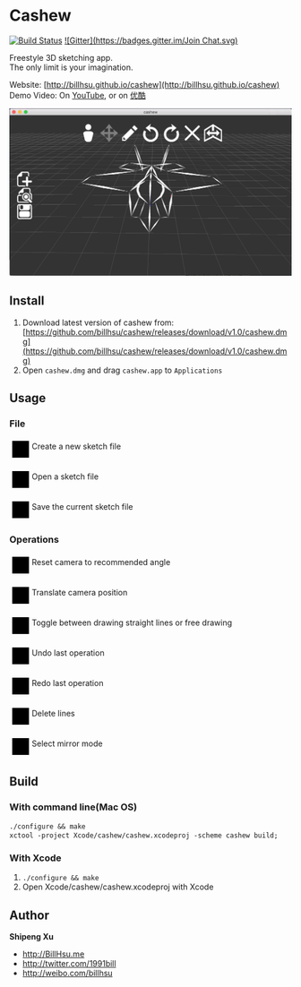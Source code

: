Cashew
========

[![Build Status](https://travis-ci.org/billhsu/cashew.png)](https://travis-ci.org/billhsu/cashew)
[![Gitter](https://badges.gitter.im/Join Chat.svg)](https://gitter.im/billhsu/cashew?utm_source=badge&utm_medium=badge&utm_campaign=pr-badge)

Freestyle 3D sketching app.  
The only limit is your imagination.  

Website: [http://billhsu.github.io/cashew](http://billhsu.github.io/cashew)  
Demo Video: On [YouTube](https://www.youtube.com/watch?v=kX9W6WuJf5U), or on [优酷](http://v.youku.com/v_show/id_XMTQ0NzcwODQwOA==.html)

<a href="http://billhsu.github.io/cashew"><img src="doc/screenshot.png" width="600" /></a>

## Install
1. Download latest version of cashew from: [https://github.com/billhsu/cashew/releases/download/v1.0/cashew.dmg](https://github.com/billhsu/cashew/releases/download/v1.0/cashew.dmg)
2. Open `cashew.dmg` and drag `cashew.app` to `Applications`

## Usage
### File
<p><img src="media/textures/button_document_new.png" width="30px" style="filter: invert(1);-webkit-filter: invert(1);margin:5px;" align="middle"/>Create a new sketch file</p>
<p><img src="media/textures/button_document_open.png" width="30px" style="filter: invert(1);-webkit-filter: invert(1);margin:5px;" align="middle"/>Open a sketch file</p>
<p><img src="media/textures/button_document_save.png" width="30px" style="filter: invert(1);-webkit-filter: invert(1);margin:5px;" align="middle"/>Save the current sketch file</p>

### Operations
<p><img src="media/textures/button_standard_view.png" width="30px" style="filter: invert(1);-webkit-filter: invert(1);margin:5px;" align="middle"/>Reset camera to recommended angle</p>
<p><img src="media/textures/button_movecenter.png" width="30px" style="filter: invert(1);-webkit-filter: invert(1);margin:5px;" align="middle"/>Translate camera position</p>
<p><img src="media/textures/button_pencil.png" width="30px" style="filter: invert(1);-webkit-filter: invert(1);margin:5px;" align="middle"/>Toggle between drawing straight lines or free drawing</p>
<p><img src="media/textures/button_undo.png" width="30px" style="filter: invert(1);-webkit-filter: invert(1);margin:5px;" align="middle"/>Undo last operation</p>
<p><img src="media/textures/button_redo.png" width="30px" style="filter: invert(1);-webkit-filter: invert(1);margin:5px;" align="middle"/>Redo last operation</p>
<p><img src="media/textures/button_delete.png" width="30px" style="filter: invert(1);-webkit-filter: invert(1);margin:5px;" align="middle"/>Delete lines</p>
<p><img src="media/textures/button_mirror.png" width="30px" style="filter: invert(1);-webkit-filter: invert(1);margin:5px;" align="middle"/>Select mirror mode</p>


## Build
### With command line(Mac OS)
```shell
./configure && make
xctool -project Xcode/cashew/cashew.xcodeproj -scheme cashew build;
```
### With Xcode
1. ```./configure && make```
2. Open Xcode/cashew/cashew.xcodeproj with Xcode

## Author
**Shipeng Xu**

+ http://BillHsu.me
+ http://twitter.com/1991bill
+ http://weibo.com/billhsu

